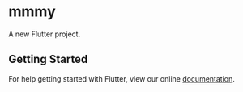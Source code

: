 # mmmy

A new Flutter project.

## Getting Started

For help getting started with Flutter, view our online
[documentation](https://flutter.io/).
